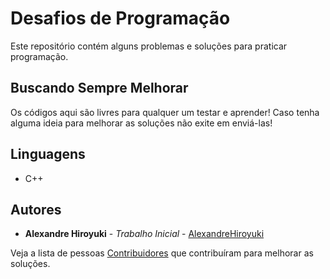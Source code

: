 # Desafios de Programação

Este repositório contém alguns problemas e soluções para praticar programação.

## Buscando Sempre Melhorar

Os códigos aqui são livres para qualquer um testar e aprender! Caso tenha alguma
ideia para melhorar as soluções não exite em enviá-las!

## Linguagens

-   C++

## Autores

-   **Alexandre Hiroyuki** - _Trabalho Inicial_ -
    [AlexandreHiroyuki](https://github.com/AlexandreHiroyuki)

Veja a lista de pessoas
[Contribuidores](https://github.com/AlexandreHiroyuki/DesafiosDeProgramacao) que
contribuíram para melhorar as soluções.
